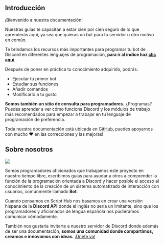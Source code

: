 

## Introducción

¡Bienvenido a nuestra documentación!

Nuestras guías te capacitan a estar cien por cien seguro de lo que aprenderás aquí, ya sea que quieras un bot para tu servidor u otro motivo en común.

Te brindamos los recursos más importantes para programar tu bot de Discord en diferentes lenguajes de programación, **para ir al índice haz [clic aquí](indice.md)**.

Después de poner en práctica tu conocimiento adquirido, podrás:

* Ejecutar tu primer bot
* Estudiar sus funciones
* Añadir comandos
* Modificarlo a tu gusto

**Somos también un sitio de consulta para programadores.** ¿Programas? Puedes aprender a ver cómo funciona Discord y los módulos de trabajo más recomendados para empezar a trabajar en tu lenguaje de programación de preferencia.

Toda nuestra documentación está ubicada en [GitHub](https://github.com/scripthubteam/scripthubteam.github.io), puedes apoyarnos con mucho :heart: en las correcciones y las mejoras!

## Sobre nosotros

![](https://discordapp.com/assets/ef555bf639a11bd65ae3065263788bba.png)

Somos programadores aficionados que trabajamos este proyecto en nuestro tiempo libre, escribimos guías para ayudar a otros a comprender la función de la programación orientada a Discord y hacer posible el acceso al conocimiento de la creación de un sistema automatizado de interacción con usuarios, comúnmente llamado **Bot**.

Cuando pensamos en Script Hub nos basamos en crear una versión hispana de la **Discord API** donde el inglés no sería un limitante, sino que los programadores y aficionados de lengua española nos pudieramos comunicar cómodamente.

También nos gustaría invitarte a nuestro servidor de Discord donde además de ser una documentación, **somos una comunidad donde compartimos, creamos e innovamos con ideas.** [¡Únete ya!](https://discord.gg/VK2V7Yk)

